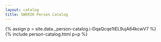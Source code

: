 ```yaml
---
layout: catalog
title: SWERIK Person Catalog
---
```

{% assign p = site.data._person-catalog.i-DqaQcqe1tEL9ujA64kcwV7 %}
{% include person-catalog.html p=p %}

